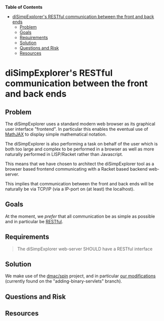 **Table of Contents**

  - [diSimpExplorer's RESTful communication between the front and back ends](#disimpexplorer-s-restful-communication-between-the-front-and-back-ends)
    - [Problem](#problem)
    - [Goals ](#goals-)
    - [Requirements](#requirements)
    - [Solution](#solution)
    - [Questions and Risk](#questions-and-risk)
    - [Resources](#resources)

<!--- END TOC -->

# diSimpExplorer's RESTful communication between the front and back ends

## Problem

The diSimpExplorer uses a standard modern web browser as its graphical 
user interface "frontend". In particular this enables the eventual use of 
[MathJAX](http://www.mathjax.org/) to display simple mathematical 
notation.

The diSimpExplorer is also performing a task on behalf of the user which 
is both too large and complex to be performed in a browser as well as 
more naturally performed in LISP/Racket rather than Javascript.

This means that we have chosen to architect the diSimpExplorer tool as a 
browser based frontend communicating with a Racket based backend 
web-server. 

This implies that communication between the front and back ends will be 
naturally be via TCP/IP (via a IP-port on (at least) the localhost).

## Goals 

At the moment, we *prefer* that all communication be as simple as possible 
and in particular be 
[RESTful](https://en.wikipedia.org/wiki/Representational_state_transfer).

## Requirements

> The diSimpExplorer web-server SHOULD have a RESTful interface

## Solution

We make use of the [dmac/spin](https://github.com/dmac/spin) project, and 
in particular [our modifications](https://github.com/stephengaito/spin) 
(currently found on the "adding-binary-servlets" branch).

## Questions and Risk

## Resources